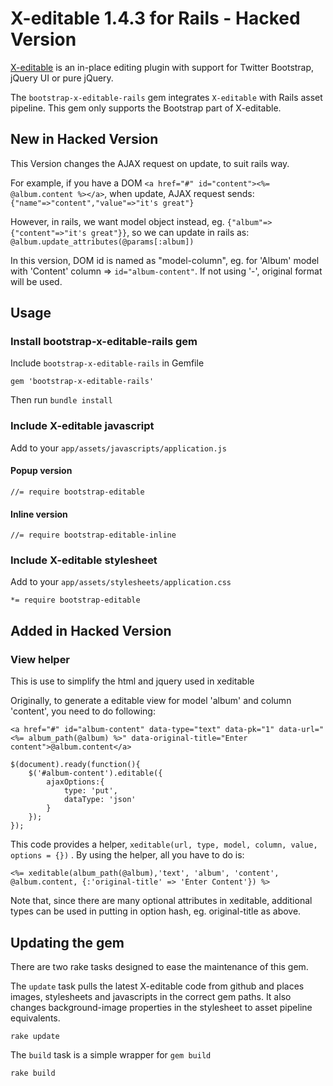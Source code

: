 # X-editable 1.4.3 for Rails - Hacked Version

[X-editable](https://github.com/vitalets/x-editable) is an in-place editing plugin with support for Twitter Bootstrap, jQuery UI or pure jQuery.

The `bootstrap-x-editable-rails` gem integrates `X-editable` with Rails asset pipeline. This gem only supports the Bootstrap part of X-editable.

## New in Hacked Version

This Version changes the AJAX request on update, to suit rails way.

For example, if you have a DOM ``<a href="#" id="content"><%= @album.content %></a>``, when update, AJAX request sends: ``{"name"=>"content","value"=>"it's great"}``

However, in rails, we want model object instead, eg. ``{"album"=> {"content"=>"it's great"}}``, so we can update in rails as: `` @album.update_attributes(@params[:album]) ``

In this version, DOM id is named as "model-column", eg. for 'Album' model with 'Content' column =>  ``id="album-content"``. If not using '-', original format will be used.

## Usage

### Install bootstrap-x-editable-rails gem

Include `bootstrap-x-editable-rails` in Gemfile

    gem 'bootstrap-x-editable-rails'

Then run `bundle install`

### Include X-editable javascript

Add to your `app/assets/javascripts/application.js`

#### Popup version

    //= require bootstrap-editable

#### Inline version

    //= require bootstrap-editable-inline

### Include X-editable stylesheet

Add to your `app/assets/stylesheets/application.css`

    *= require bootstrap-editable

## Added in Hacked Version

### View helper

This is use to simplify the html and jquery used in xeditable

Originally, to generate a editable view for model 'album' and column 'content', you need to do following:

    <a href="#" id="album-content" data-type="text" data-pk="1" data-url="<%= album_path(@album) %>" data-original-title="Enter content">@album.content</a>

    $(document).ready(function(){
    	$('#album-content').editable({
			ajaxOptions:{
				type: 'put',
				dataType: 'json'
			}
    	});
    });

This code provides a helper, ``xeditable(url, type, model, column, value, options = {})`` . By using the helper, all you have to do is:

	<%= xeditable(album_path(@album),'text', 'album', 'content', @album.content, {:'original-title' => 'Enter Content'}) %>

Note that, since there are many optional attributes in xeditable, additional types can be used in putting in option hash, eg. original-title as above.

## Updating the gem
There are two rake tasks designed to ease the maintenance of this gem.

The `update` task pulls the latest X-editable code from github and places images, stylesheets and javascripts in the correct gem paths. It also changes background-image properties in the stylesheet to asset pipeline equivalents.

	rake update

The `build` task is a simple wrapper for `gem build`

	rake build
